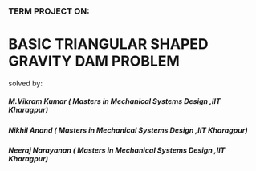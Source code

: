 ###                                    TERM PROJECT ON:
#                     BASIC TRIANGULAR SHAPED GRAVITY DAM PROBLEM



solved by:

##### M.Vikram Kumar   ( Masters in Mechanical Systems Design ,IIT Kharagpur)

##### Nikhil Anand     ( Masters in Mechanical Systems Design ,IIT Kharagpur)

##### Neeraj Narayanan ( Masters in Mechanical Systems Design ,IIT Kharagpur)
